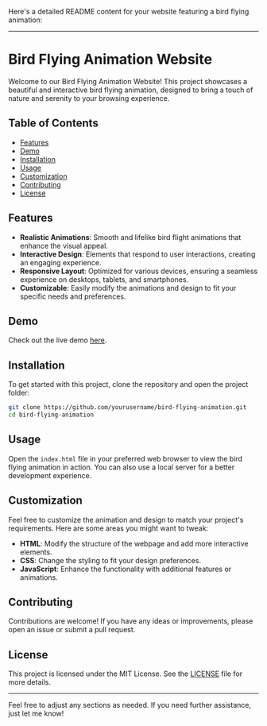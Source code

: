 Here's a detailed README content for your website featuring a bird flying animation:

---

# Bird Flying Animation Website

Welcome to our Bird Flying Animation Website! This project showcases a beautiful and interactive bird flying animation, designed to bring a touch of nature and serenity to your browsing experience.

## Table of Contents
- [Features](#features)
- [Demo](#demo)
- [Installation](#installation)
- [Usage](#usage)
- [Customization](#customization)
- [Contributing](#contributing)
- [License](#license)

## Features
- **Realistic Animations**: Smooth and lifelike bird flight animations that enhance the visual appeal.
- **Interactive Design**: Elements that respond to user interactions, creating an engaging experience.
- **Responsive Layout**: Optimized for various devices, ensuring a seamless experience on desktops, tablets, and smartphones.
- **Customizable**: Easily modify the animations and design to fit your specific needs and preferences.

## Demo
Check out the live demo [here](#).

## Installation
To get started with this project, clone the repository and open the project folder:
```bash
git clone https://github.com/yourusername/bird-flying-animation.git
cd bird-flying-animation
```

## Usage
Open the `index.html` file in your preferred web browser to view the bird flying animation in action. You can also use a local server for a better development experience.

## Customization
Feel free to customize the animation and design to match your project's requirements. Here are some areas you might want to tweak:
- **HTML**: Modify the structure of the webpage and add more interactive elements.
- **CSS**: Change the styling to fit your design preferences.
- **JavaScript**: Enhance the functionality with additional features or animations.

## Contributing
Contributions are welcome! If you have any ideas or improvements, please open an issue or submit a pull request.

## License
This project is licensed under the MIT License. See the [LICENSE](LICENSE) file for more details.

---

Feel free to adjust any sections as needed. If you need further assistance, just let me know!
